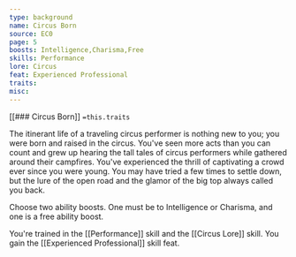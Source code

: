 ```yaml
---
type: background
name: Circus Born 
source: EC0
page: 5
boosts: Intelligence,Charisma,Free
skills: Performance
lore: Circus
feat: Experienced Professional
traits: 
misc: 
---
```


[[### Circus Born]]
`=this.traits`


The itinerant life of a traveling circus performer is nothing new to you; you were born and raised in the circus. You've seen more acts than you can count and grew up hearing the tall tales of circus performers while gathered around their campfires. You've experienced the thrill of captivating a crowd ever since you were young. You may have tried a few times to settle down, but the lure of the open road and the glamor of the big top always called you back.

Choose two ability boosts. One must be to Intelligence or Charisma, and one is a free ability boost.

You're trained in the [[Performance]] skill and the [[Circus Lore]] skill. You gain the [[Experienced Professional]] skill feat.

